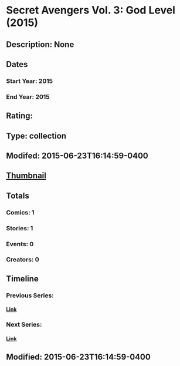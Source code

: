 # Secret Avengers Vol. 3: God Level (2015)
## Description: None
## Dates
### Start Year: 2015
### End Year: 2015
## Rating: 
## Type: collection
## Modifed: 2015-06-23T16:14:59-0400
## [Thumbnail](http://i.annihil.us/u/prod/marvel/i/mg/7/10/5589b90db28e5.jpg)
## Totals
### Comics: 1
### Stories: 1
### Events: 0
### Creators: 0
## Timeline
### Previous Series: 
#### [Link]()
### Next Series: 
#### [Link]()
## Modified: 2015-06-23T16:14:59-0400